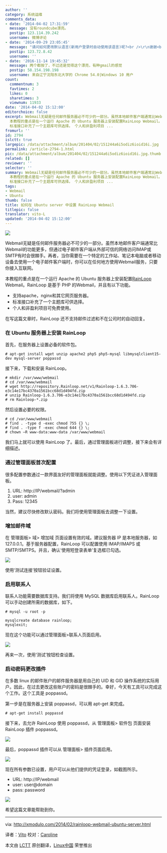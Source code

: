 ```yaml
---
author: ''
category: 系统运维
comments_data:
- date: '2014-04-02 17:31:59'
  message: 没有roundcube漂亮。
  postip: 123.114.39.242
  username: 微博评论
- date: '2014-09-29 23:05:45'
  message: "请问如何更改默认语言(新用户登录时自动使用该语言)呢?<br />\r\n谢谢<br />\r\n196702295#qq.com"
  postip: 123.72.8.42
  username: ''
- date: '2016-11-14 19:45:32'
  message: 两个都按了，不过还是觉得这个漂亮，有种gmail的感觉
  postip: 58.154.198.198
  username: 来自辽宁沈阳东北大学的 Chrome 54.0|Windows 10 用户
count:
  commentnum: 3
  favtimes: 2
  likes: 0
  sharetimes: 3
  viewnum: 11933
date: '2014-04-02 15:12:00'
editorchoice: false
excerpt: Webmail无疑是任何邮件服务器必不可少的一部分。虽然本地邮件客户端通常比Webmail的功能更多，但通过电子邮件客户端从外部可信的网络访问IMAP或SMTP有时会很棘手。再者，当你需要在一个特定的工作站、笔记本电脑或者移动设备去使用一个电子邮件客户端时，你可以在任何地方使用Webmail服务，只要你接入互联网。
  本教程的重点是在一个运行 Apache 的 Ubuntu 服务器上安装配置RainLoop Webmail。RainLoop 是基于 PHP 的Webmail，并且有以下功能。  支持apache，nginx和其它网页服务器。
  标准接口补充了一个主题库可供选择。 个人和非盈利项目 ...
fromurl: ''
id: 2794
islctt: true
largepic: /data/attachment/album/201404/02/151244a6i5odiz6ioid16i.jpg
permalink: /article-2794-1.html
pic: /data/attachment/album/201404/02/151244a6i5odiz6ioid16i.jpg.thumb.jpg
related: []
reviewer: ''
selector: ''
summary: Webmail无疑是任何邮件服务器必不可少的一部分。虽然本地邮件客户端通常比Webmail的功能更多，但通过电子邮件客户端从外部可信的网络访问IMAP或SMTP有时会很棘手。再者，当你需要在一个特定的工作站、笔记本电脑或者移动设备去使用一个电子邮件客户端时，你可以在任何地方使用Webmail服务，只要你接入互联网。
  本教程的重点是在一个运行 Apache 的 Ubuntu 服务器上安装配置RainLoop Webmail。RainLoop 是基于 PHP 的Webmail，并且有以下功能。  支持apache，nginx和其它网页服务器。
  标准接口补充了一个主题库可供选择。 个人和非盈利项目 ...
tags:
- Webmail
- Ubuntu
thumb: false
title: 如何在 Ubuntu server 中设置 RainLoop Webmail
titlepic: false
translator: vito-L
updated: '2014-04-02 15:12:00'
---
```


![](http://rainloop.net/static/img/logo-256x256-tiny.png)


Webmail无疑是任何邮件服务器必不可少的一部分。虽然本地邮件客户端通常比Webmail的功能更多，但通过电子邮件客户端从外部可信的网络访问IMAP或SMTP有时会很棘手。再者，当你需要在一个特定的工作站、笔记本电脑或者移动设备去使用一个电子邮件客户端时，你可以在任何地方使用Webmail服务，只要你接入互联网。


本教程的重点是在一个运行 Apache 的 Ubuntu 服务器上安装配置[RainLoop](http://rainloop.net/) Webmail。RainLoop 是基于 PHP 的Webmail，并且有以下功能。


* 支持apache，nginx和其它网页服务器。
* 标准接口补充了一个主题库可供选择。
* 个人和非盈利项目可免费使用。


在写这篇文章时，RainLoop 还不支持邮件过滤和不在公司时的自动回复。


### 在 Ubuntu 服务器上安装 RainLoop


首先，在服务器上设置必备的软件包。



```
# apt-get install wget unzip apache2 php5 php5-mysql libmysqlclient15-dev mysql-server poppassd 

```

接下来，下载和安装 RainLoop。



```
# mkdir /var/www/webmail
# cd /var/www/webmail
# wget http://repository.Rainloop.net/v1/Rainloop-1.6.3.706-e3c14e17bc4370a1561bcc68d1d494fd.zip
# unzip Rainloop-1.6.3.706-e3c14e17bc4370a1561bcc68d1d494fd.zip
# rm Rainloop-*.zip 

```

然后设置必要的权限。



```
# cd /var/www/webmail
# find . -type d -exec chmod 755 {} \;
# find . -type f -exec chmod 644 {} \;
# chown –R www-data:www-data /var/www/webmail 

```

我们马上就可以使用 RainLoop 了。最后，通过管理面板进行调整，接下来会有详细描述。


### 通过管理面板首次配置


很多配置参数通过一款界面友好的管理面板就能调整。使用以下凭证进入管理面板。


1. URL: http://IP/webmail/?admin
2. user: admin
3. Pass: 12345


当然，建议尽快修改默认密码。我们将使用管理面板去调整一下设置。


### 增加邮件域


在 管理面板> 域> 增加域 页面设置有效的域。建议服务器 IP 是本地服务器，如 127.0.0.1。基于服务器配置，RainLoop 可以配置使用 IMAP/IMAPS 或 SMTP/SMTPS。并且，确认‘使用短登录表单’复选框已勾选。


![](/data/attachment/album/201404/02/151244a6i5odiz6ioid16i.jpg)


使用‘测试连接’按钮验证设置。


### 启用联系人


联系人功能需要数据库支持。我们将使用 MySQL 数据库启用联系人。RainLoop 可以手动创建所需的数据库，如下。



```
# mysql -u root -p 

mysqlcreate database rainloop;
mysqlexit;

```

现在这个功能可以通过管理面板>联系人页面启用。


![](/data/attachment/album/201404/02/151247cerryzdd0zd7x4u3.jpg)


再来一次，使用‘测试’按钮检查设置。


### 启动密码更改插件


在多数 linux 的邮件账户的邮件服务器是用自己的 UID 和 GID 操作系统的实际用户。因此，在过去更改这些账户的密码是很棘手的。幸好，今天有工具可以完成这个工作。这个工具是 poppassd。


第一步是在服务器上安装 poppassd，可以用 apt-get 来完成。



```
# apt-get install poppassd 

```

接下来，去允许 RainLoop 使用 poppassd，从 管理面板> 软件包 页面安装 RainLoop 插件 poppassd。


![](/data/attachment/album/201404/02/151249nke4wax4ack5zggw.jpg)


最后，poppassd 插件可以从 管理面板> 插件页面启用。


![](/data/attachment/album/201404/02/151253jbl2tcv9l99bfiwz.jpg)


现在所有参数已设置，用户可以从他们提供的凭证登录，如截图所示。


* URL: http://IP/webmail
* user: user@domain
* pass: password


![](/data/attachment/album/201404/02/151254qu3ul0860c80lu6q.jpg)


希望这篇文章能帮助到你。




---


via: <http://xmodulo.com/2014/02/rainloop-webmail-ubuntu-server.html>


译者：[Vito](https://github.com/vito-L) 校对：[Caroline](https://github.com/carolinewuyan)


本文由 [LCTT](https://github.com/LCTT/TranslateProject) 原创翻译，[Linux中国](http://linux.cn/) 荣誉推出
